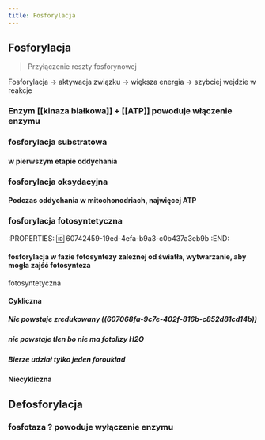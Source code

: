 ```yaml
---
title: Fosforylacja
---
```


## Fosforylacja
> Przyłączenie reszty fosforynowej

Fosforylacja → aktywacja związku → większa energia → szybciej wejdzie w reakcje
### Enzym [[kinaza białkowa]] + [[ATP]] powoduje **włączenie enzymu**
### fosforylacja substratowa
#### w pierwszym etapie oddychania
### fosforylacja oksydacyjna
#### Podczas oddychania w mitochonodriach, najwięcej ATP
### fosforylacja fotosyntetyczna
:PROPERTIES:
:id: 60742459-19ed-4efa-b9a3-c0b437a3eb9b
:END:
#### fosforylacja w fazie fotosyntezy zależnej od światła, wytwarzanie, aby mogła zajść fotosynteza
fotosyntetyczna
#### Cykliczna
##### Nie powstaje zredukowany ((607068fa-9c7e-402f-816b-c852d81cd14b))
##### nie powstaje tlen bo nie ma fotolizy H2O
##### Bierze udział tylko jeden foroukład
#### Niecykliczna
## Defosforylacja
### fosfotaza ? powoduje wyłączenie enzymu
